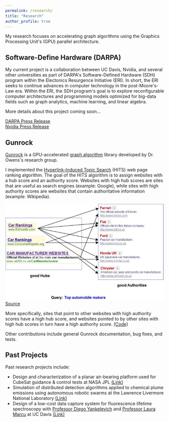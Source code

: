 ```yaml
---
permalink: /research/
title: "Research"
author_profile: true
---
```


My research focuses on accelerating graph algorithms using the Graphics Processing Unit's (GPU) parallel architecture.

## Software-Define Hardware (DARPA)

My current project is a collaboration between UC Davis, Nvidia, and several other universities as part of DARPA's Software-Defined Hardware (SDH) program within the Electonics Resurgence Initiative (ERI). In short, the ERI seeks to continue advances in computer technology in the post-Moore's-Law era. Within the ERI, the SDH program's goal is to explore reconfigurable computer architectures and programming models optimized for big-data fields such as graph analytics, machine learning, and linear algebra.  

More details about this project coming soon...

[DARPA Press Release](https://www.darpa.mil/news-events/2018-07-24a)  
[Nvidia Press Release](https://blogs.nvidia.com/blog/2018/07/24/darpa-research-post-moores-law/)  

## Gunrock

[Gunrock](https://github.com/gunrock/gunrock/tree/master/) is a GPU-accelerated [graph algorithm](https://www.geeksforgeeks.org/graph-data-structure-and-algorithms/) library developed by Dr. Owens's research group.

I implemented the [Hyperlink-Induced Topic Search](https://en.wikipedia.org/wiki/HITS_algorithm) (HITS) web page ranking algorithm. The goal of the HITS algorithm is to assign websites with a hub score and an authority score. Websites with high hub scores are sites that are useful as search engines (example: Google), while sites with high authority scores are websites that contain authoritative information (example: Wikipedia). 

![HITS Algorithm](/files/owensgroup/hits.png)  
[Source](http://pi.math.cornell.edu/~mec/Winter2009/RalucaRemus/Lecture4/lecture4.html)

More specifically, sites that point to other websites with high authority scores have a high hub score, and websites pointed to by other sites with high hub scores in turn have a high authority score. [(Code)](https://github.com/gunrock/gunrock/tree/master/gunrock/app/hits)

Other contributions include general Gunrock documentation, bug fixes, and tests.

## Past Projects

Past research projects include:
* Design and characterization of a planar air-bearing platform used for CubeSat guidance & control tests at NASA JPL [(Link)](/portfolio/01-JPL)
* Simulation of distributed detection algorithms applied to chemical plume emissions using autonomous robotic swarms at the Lawrence Livermore National Laboratory [(Link)](/portfolio/02-llnl_swarm)
* Design of a low-cost data capture system for fluorescence lifetime spectroscopy with [Professor Diego Yankelevich](https://faculty.engineering.ucdavis.edu/yankelevich/) and [Professor Laura Marcu](https://marculab.bme.ucdavis.edu/) at UC Davis [(Link)](/portfolio/05-yankelevich)